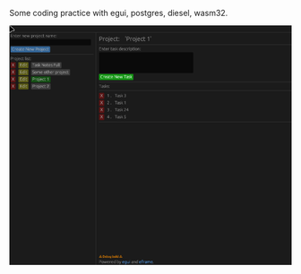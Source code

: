 Some coding practice with egui, postgres, diesel, wasm32.

![Screenshot](https://github.com/dmitryvm1/task-notes-full/blob/master/screenshot.png?raw=true)